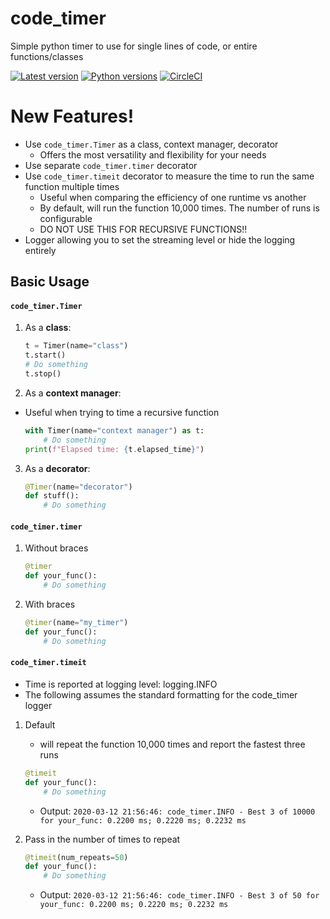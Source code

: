 # code_timer
Simple python timer to use for single lines of code, or entire functions/classes

[![Latest version](https://img.shields.io/pypi/v/code_timer.svg)](https://pypi.org/project/code_timer/)
[![Python versions](https://img.shields.io/pypi/pyversions/code_timer.svg)](https://pypi.org/project/code_timer/)
[![CircleCI](https://circleci.com/gh/StephenGemin/code_timer.svg?style=shield)](https://app.circleci.com/pipelines/github/StephenGemin/code_timer)

# New Features!

  - Use `code_timer.Timer` as a class, context manager, decorator
    - Offers the most versatility and flexibility for your needs
  - Use separate `code_timer.timer` decorator
  - Use `code_timer.timeit` decorator to measure the time to run the same function multiple times
    - Useful when comparing the efficiency of one runtime vs another
    - By default, will run the function 10,000 times.  The number of runs is configurable
    - DO NOT USE THIS FOR RECURSIVE FUNCTIONS!!
  - Logger allowing you to set the streaming level or hide the logging entirely
  


## Basic Usage

#### `code_timer.Timer`

1. As a **class**: 

    ```python
    t = Timer(name="class")
    t.start()
    # Do something
    t.stop()
    ```

2. As a **context manager**:
  * Useful when trying to time a recursive function
  
    ```python
    with Timer(name="context manager") as t:
        # Do something
    print(f"Elapsed time: {t.elapsed_time}")
    ```

3. As a **decorator**:

    ```python
    @Timer(name="decorator")
    def stuff():
        # Do something
    ```
    
#### `code_timer.timer`

1. Without braces

    ```python
    @timer
    def your_func():
        # Do something
    ```
    
2. With braces
 
    ```python
    @timer(name="my_timer")
    def your_func():
        # Do something
    ```
    
#### `code_timer.timeit`
  - Time is reported at logging level: logging.INFO 
  - The following assumes the standard formatting for the code_timer logger

1. Default
    - will repeat the function 10,000 times and report the fastest three runs
  
    ```python
    @timeit
    def your_func():
        # Do something
    ```
    - Output: `2020-03-12 21:56:46: code_timer.INFO - Best 3 of 10000 for your_func: 0.2200 ms; 0.2220 ms; 0.2232 ms` 
    
2. Pass in the number of times to repeat
    ```python
    @timeit(num_repeats=50)
    def your_func():
        # Do something
    ```
    - Output: `2020-03-12 21:56:46: code_timer.INFO - Best 3 of 50 for your_func: 0.2200 ms; 0.2220 ms; 0.2232 ms` 
